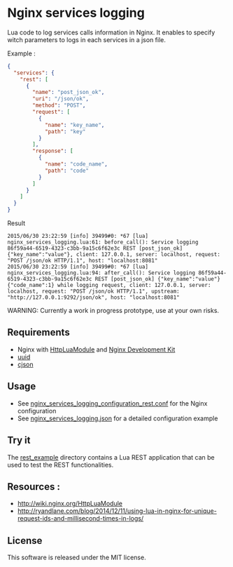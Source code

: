 # Nginx services logging

Lua code to log services calls information in Nginx. It enables to specify witch parameters to logs in each services in a json file.

Example :

```json
{
  "services": {
    "rest": [
      {
        "name": "post_json_ok",
        "uri": "/json/ok",
        "method": "POST",
        "request": [
          {
            "name": "key_name",
            "path": "key"
          }
        ],
        "response": [
          {
            "name": "code_name",
            "path": "code"
          }
        ]
      }
    ]
  }
}
```

Result
```
2015/06/30 23:22:59 [info] 39499#0: *67 [lua] nginx_services_logging.lua:61: before_call(): Service logging 86f59a44-6519-4323-c3bb-9a15c6f62e3c REST [post_json_ok] {"key_name":"value"}, client: 127.0.0.1, server: localhost, request: "POST /json/ok HTTP/1.1", host: "localhost:8081"
2015/06/30 23:22:59 [info] 39499#0: *67 [lua] nginx_services_logging.lua:94: after_call(): Service logging 86f59a44-6519-4323-c3bb-9a15c6f62e3c REST [post_json_ok] {"key_name":"value"} {"code_name":1} while logging request, client: 127.0.0.1, server: localhost, request: "POST /json/ok HTTP/1.1", upstream: "http://127.0.0.1:9292/json/ok", host: "localhost:8081"
```


WARNING: Currently a work in progress prototype, use at your own risks.

## Requirements
- Nginx with [HttpLuaModule](http://wiki.nginx.org/HttpLuaModule) and [Nginx Development Kit](https://github.com/simpl/ngx_devel_kit)
- [uuid](https://github.com/Tieske/uuid)
- [cjson](http://www.kyne.com.au/~mark/software/lua-cjson-manual.html)

## Usage

- See [nginx_services_logging_configuration_rest.conf](nginx_services_logging_configuration_rest.conf) for the Nginx configuration
- See [nginx_services_logging.json](nginx_services_logging.json) for a detailed configuration example

## Try it

The [rest_example](rest_example) directory contains a Lua REST application that can be used to test the REST functionalities.

## Resources :
- http://wiki.nginx.org/HttpLuaModule
- http://ryandlane.com/blog/2014/12/11/using-lua-in-nginx-for-unique-request-ids-and-millisecond-times-in-logs/

## License

This software is released under the MIT license.
